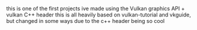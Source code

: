 this is one of the first projects ive made using the Vulkan graphics API + vulkan C++ header
this is all heavily based on vulkan-tutorial and vkguide, but changed in some ways due to the c++ header being so cool
